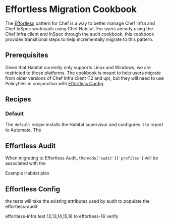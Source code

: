 # Effortless Migration Cookbook

The [Effortless](https://docs.chef.io/effortless/) pattern for Chef is a way to better manage Chef Infra and Chef InSpec workloads using Chef Habitat. For users already using the Chef Infra client and InSpec through the audit cookbook, this cookbook provides transitional steps to help incrementally migrate to this pattern.

## Prerequisites

Given that Habitat currently only supports Linux and Windows, we are restricted to those platforms. The cookbook is meant to help users migrate from older versions of Chef Infra client (12 and up), but they will need to use Policyfiles in conjunction with [Effortless Config](https://docs.chef.io/effortless/effortless_config/).

## Recipes

### Default

The `default` recipe installs the Habitat supervisor and configures it to report to Automate. The

## Effortless Audit

When migrating to Effortless Audit, the `node['audit']['profiles']` will be  associated with the

Example Habitat plan


## Effortless Config



the tests will take the existing attributes used by audit to populate the effortless-audit

effortless-infra
test 12,13,14,15,16 to effortless-16
verify

